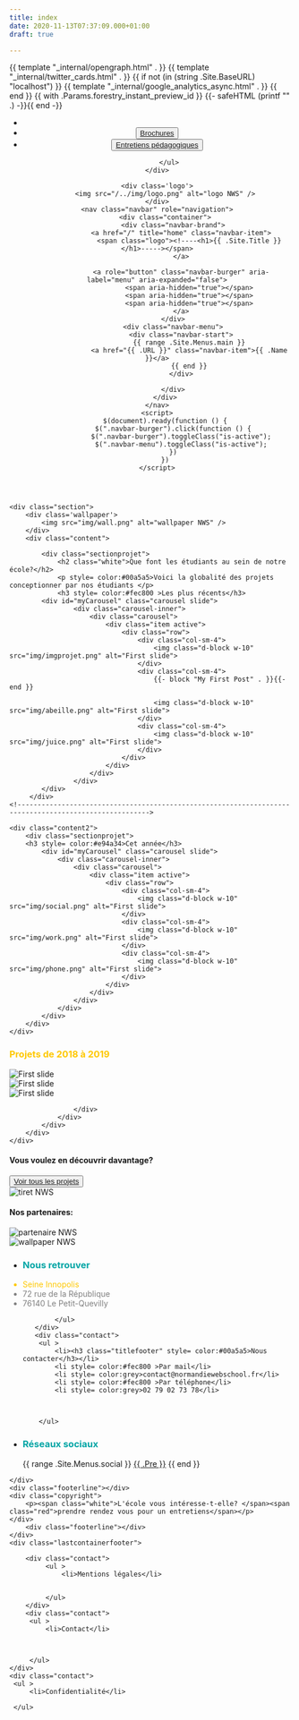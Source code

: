 ```yaml
---
title: index
date: 2020-11-13T07:37:09.000+01:00
draft: true

---
```

<head>

<meta charset="utf-8">

<meta name="viewport" content="width=device-width, initial-scale=1, viewport-fit=cover">

<title>{{ if not .IsHome }}{{ with .Title }}{{ . }} | {{ end }}{{ end }}{{ .Site.Title }}</title>

<meta name="description" content="{{ with .Description }}{{ . }}{{ else }}{{ with .Summary }}{{ . }}{{ else }}{{ .Site.Params.description }}{{end }}{{ end }}">

<link rel="canonical" href="{{ .Permalink }}" />

<link rel="stylesheet" href="[https://cdnjs.cloudflare.com/ajax/libs/bulma/0.7.4/css/bulma.min.css](https://cdnjs.cloudflare.com/ajax/libs/bulma/0.7.4/css/bulma.min.css "https://cdnjs.cloudflare.com/ajax/libs/bulma/0.7.4/css/bulma.min.css")">

<link rel="stylesheet" href='{{ absURL "css/bulma.min.css" }}'>

<link rel="stylesheet" href='{{ "css/style.css" | relURL }}'/>

  
 <link rel="stylesheet" href="[https://use.fontawesome.com/releases/v5.7.2/css/all.css](https://use.fontawesome.com/releases/v5.7.2/css/all.css "https://use.fontawesome.com/releases/v5.7.2/css/all.css")" integrity="sha384-fnmOCqbTlWIlj8LyTjo7mOUStjsKC4pOpQbqyi7RrhN7udi9RwhKkMHpvLbHG9Sr" crossorigin="anonymous"> <script src="[https://ajax.googleapis.com/ajax/libs/jquery/3.3.1/jquery.min.js](https://ajax.googleapis.com/ajax/libs/jquery/3.3.1/jquery.min.js "https://ajax.googleapis.com/ajax/libs/jquery/3.3.1/jquery.min.js")"></script> <link rel="stylesheet" href="[https://cdn.jsdelivr.net/npm/bootstrap@4.5.3/dist/css/bootstrap.min.css](https://cdn.jsdelivr.net/npm/bootstrap@4.5.3/dist/css/bootstrap.min.css "https://cdn.jsdelivr.net/npm/bootstrap@4.5.3/dist/css/bootstrap.min.css")" integrity="sha384-TX8t27EcRE3e/ihU7zmQxVncDAy5uIKz4rEkgIXeMed4M0jlfIDPvg6uqKI2xXr2" crossorigin="anonymous"> {{ template "_internal/opengraph.html" . }} {{ template "_internal/twitter_cards.html" . }} {{ if not (in (string .Site.BaseURL) "localhost") }} {{ template "_internal/google_analytics_async.html" . }} {{ end }} {{ with .Params.forestry_instant_preview_id }} {{- safeHTML (printf "<meta property='forestry_instant_preview_id' content='%s'>" .) -}}{{ end -}}
</head>
<header>
    <div class="firstline">
        <ul class="nav">
            <li class="nav-item">
                <a class="nav-link" href="#"><i class="fas fa-search"></i></a>
              </li>
            <li class="nav-item">
              <button class="button1" ><a class="nav-link" href="#">Brochures</a></button>
            </li>
            <li class="nav-item">
              <button class="button2"><a class="nav-link" href="#">Entretiens pédagogiques</a></button>
            </li>
            
          </ul>
    </div>
    
    <div class='logo'>
        <img src="/../img/logo.png" alt="logo NWS" />
    </div>
    <nav class="navbar" role="navigation">
        <div class="container">
            <div class="navbar-brand">
                <a href="/" title="home" class="navbar-item">
                    <span class="logo"><!----<h1>{{ .Site.Title }}</h1>-----></span>
                </a>
                
                <a role="button" class="navbar-burger" aria-label="menu" aria-expanded="false">
                    <span aria-hidden="true"></span>
                    <span aria-hidden="true"></span>
                    <span aria-hidden="true"></span>
                </a>
            </div>
            <div class="navbar-menu">
                <div class="navbar-start">
                    {{ range .Site.Menus.main }}
                    <a href="{{ .URL }}" class="navbar-item">{{ .Name }}</a>
                    {{ end }}
                </div>
                
            </div>
        </div>
    </nav>
    <script>
        $(document).ready(function () {
            $(".navbar-burger").click(function () {
                $(".navbar-burger").toggleClass("is-active");
                $(".navbar-menu").toggleClass("is-active");
            })
        })
    </script>
   
</header>
<div class="container">
    
    <div class="section">
        <div class='wallpaper'>
            <img src="img/wall.png" alt="wallpaper NWS" />
        </div>
        <div class="content">
 <!------------------------------------------------------------------------------------------------------->  

            <div class="sectionprojet">
                <h2 class="white">Que font les étudiants au sein de notre école?</h2>
                <p style= color:#00a5a5>Voici la globalité des projets conceptionner par nos étudiants </p>
                <h3 style= color:#fec800 >Les plus récents</h3>
            <div id="myCarousel" class="carousel slide">
                    <div class="carousel-inner">
                        <div class="carousel">
                            <div class="item active">
                                <div class="row">
                                    <div class="col-sm-4">
                                        <img class="d-block w-10" src="img/imgprojet.png" alt="First slide">
                                    </div>
                                    <div class="col-sm-4">
                                        {{- block "My First Post" . }}{{- end }}
                                       
                                        <img class="d-block w-10" src="img/abeille.png" alt="First slide">
                                    </div>
                                    <div class="col-sm-4">
                                        <img class="d-block w-10" src="img/juice.png" alt="First slide">
                                    </div>
                                </div>
                            </div>
                        </div>
                    </div>
            </div>
         </div>
    <!------------------------------------------------------------------------------------------------------->    

    <div class="content2">
        <div class="sectionprojet">
        <h3 style= color:#e94a34>Cet année</h3>
            <div id="myCarousel" class="carousel slide">
                <div class="carousel-inner">
                    <div class="carousel">
                        <div class="item active">
                            <div class="row">
                                <div class="col-sm-4">
                                    <img class="d-block w-10" src="img/social.png" alt="First slide">
                                </div>
                                <div class="col-sm-4">
                                    <img class="d-block w-10" src="img/work.png" alt="First slide">
                                </div>
                                <div class="col-sm-4">
                                    <img class="d-block w-10" src="img/phone.png" alt="First slide">
                                </div>
                            </div>
                        </div>
                    </div>
                </div>
            </div>
        </div>
    </div>
 <!------------------------------------------------------------------------------------------------------->  

<div class="content">
    <div class="sectionprojet">
    <h3 style= color:#fec800 >Projets de 2018 à 2019</h3>
    <div id="myCarousel" class="carousel slide">
        <div class="carousel-inner">
            <div class="carousel">
                <div class="item active">
                    <div class="row">
                        <div class="col-sm-4">
                            <img class="d-block w-10" src="img/imgprojet.png" alt="First slide">
                        </div>
                        <div class="col-sm-4">
                            <img class="d-block w-10" src="img/abeille.png" alt="First slide">
                        </div>
                        <div class="col-sm-4">
                            <img class="d-block w-10" src="img/juice.png" alt="First slide">
                         </div>
                         
                    </div>
                </div>
            </div>
        </div>
    </div>
</div>
<div class="content2">
    <div class="sectionprojetsuite">
        <div class="carousel">
            <h4>Vous voulez en découvrir davantage?</h4>
            <button class="button3" ><a href="#">Voir tous les projets<i class="fas fa-arrow-circle-right"></i></a></button>           
        </div>     
    </div>
    <div class="sectionprojetsuite">
        <div class="carousel">
            <img src="img/tirets.png" alt="tiret NWS" />   
            <h4>Nos partenaires:</h4>
            <img src="img/partenaire.png" alt="partenaire NWS" />          
        </div>     
    </div>
</div> 
</div>

 <!------------------------------------------------------------------------------------------------------->
<footer class="footer">
    <div class="containerfooter">
       <div class="photo1"><img src="/../img/logofooter.png" alt="wallpaper NWS" /></div>
       <div class="contact">
            <ul >
                <li><h3 class="titlefooter" style= color:#00a5a5>Nous retrouver</h3></li>
                <li style= color:#fec800 >Seine Innopolis</li>
                <li style= color:grey>72 rue de la République</li>
                <li style= color:grey>76140 Le Petit-Quevilly</li>
                
            </ul>
       </div>
       <div class="contact">
        <ul >
            <li><h3 class="titlefooter" style= color:#00a5a5>Nous contacter</h3></li>
            <li style= color:#fec800 >Par mail</li>
            <li style= color:grey>contact@normandiewebschool.fr</li>
            <li style= color:#fec800 >Par téléphone</li>
            <li style= color:grey>02 79 02 73 78</li>
            
            
            
        </ul>
   </div>
   <div class="contact">
    <ul >
        <li><h3  class="titlefooter" style= color:#00a5a5>Réseaux sociaux</h3></li>
        <div class="navbar-end">
            {{ range .Site.Menus.social }}
            <a href="{{ .URL }}" class="navbar-item is-hidden-touch" title="{{ .Name }}"><span
                    class="icon">{{ .Pre }}</span></a>
            {{ end }}
        </div>
    </ul>
</div>
       
    </div>
    <div class="footerline"></div>
    <div class="copyright">
        <p><span class="white">L'école vous intéresse-t-elle? </span><span class="red">prendre rendez vous pour un entretiens</span></p>
    </div>
        <div class="footerline"></div>
    </div>
    <div class="lastcontainerfooter">
       
        <div class="contact">
             <ul >
                 <li>Mentions légales</li>
                
                 
             </ul>
        </div>
        <div class="contact">
         <ul >
             <li>Contact</li>
             
             
             
         </ul>
    </div>
    <div class="contact">
     <ul >
         <li>Confidentialité</li>
         
     </ul>
 </div>
 
   <!--------<div class="copyright">© 2019 NORMANDIE WEB SCHOOL</div>-------->
</footer>